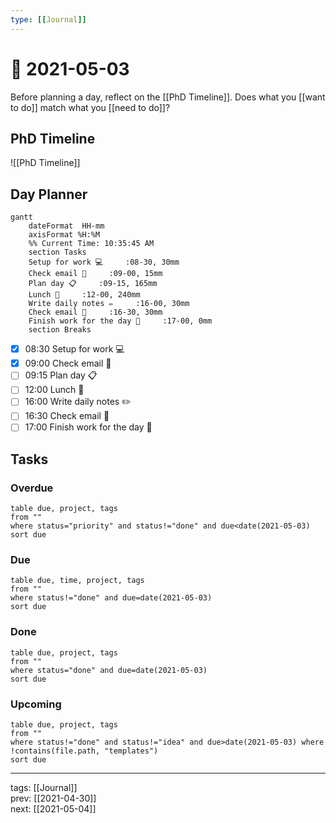 ```yaml
---
type: [[Journal]]
---
```


# 📆 2021-05-03

Before planning a day, reflect on the [[PhD Timeline]]. Does what you [[want to do]] match what you [[need to do]]?

## PhD Timeline

![[PhD Timeline]]

## Day Planner
```mermaid
gantt
    dateFormat  HH-mm
    axisFormat %H:%M
    %% Current Time: 10:35:45 AM
    section Tasks
    Setup for work 💻     :08-30, 30mm
    Check email 📧     :09-00, 15mm
    Plan day 📋     :09-15, 165mm
    Lunch 🍙     :12-00, 240mm
    Write daily notes ✏️     :16-00, 30mm
    Check email 📧     :16-30, 30mm
    Finish work for the day 🎉     :17-00, 0mm
    section Breaks

```

- [x] 08:30 Setup for work 💻
- [x] 09:00 Check email 📧
- [ ] 09:15 Plan day 📋
- [ ] 12:00 Lunch 🍙
- [ ] 16:00 Write daily notes ✏️
- [ ] 16:30 Check email 📧
- [ ] 17:00 Finish work for the day 🎉

## Tasks

### Overdue

```dataview
table due, project, tags
from ""
where status="priority" and status!="done" and due<date(2021-05-03)
sort due
```


### Due

```dataview
table due, time, project, tags
from ""
where status!="done" and due=date(2021-05-03)
sort due
```

### Done

```dataview
table due, project, tags
from ""
where status="done" and due=date(2021-05-03)
sort due
```

### Upcoming

```dataview
table due, project, tags
from ""
where status!="done" and status!="idea" and due>date(2021-05-03) where !contains(file.path, "templates") 
sort due
```

---

tags: [[Journal]]  
prev: [[2021-04-30]]  
next: [[2021-05-04]]  